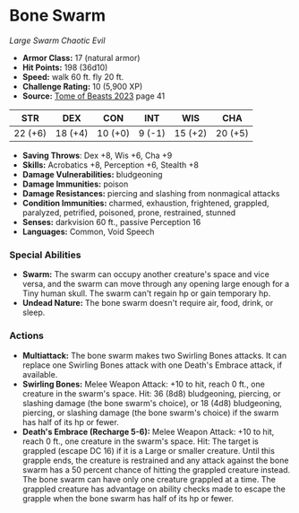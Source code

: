 # Bone Swarm

*Large* *Swarm* *Chaotic Evil*

- **Armor Class:** 17 (natural armor)
- **Hit Points:** 198 (36d10)
- **Speed:** walk 60 ft. fly 20 ft.
- **Challenge Rating:** 10 (5,900 XP)
- **Source:** [Tome of Beasts 2023](https://koboldpress.com/kpstore/product/tome-of-beasts-1-2023-edition/) page 41

| STR | DEX | CON | INT | WIS | CHA |
| --- | --- | --- | --- | --- | --- |
| 22 (+6) | 18 (+4) | 10 (+0) | 9 (-1) | 15 (+2) | 20 (+5) |

- **Saving Throws**: Dex +8, Wis +6, Cha +9
- **Skills:** Acrobatics +8, Perception +6, Stealth +8
- **Damage Vulnerabilities:** bludgeoning
- **Damage Immunities:** poison
- **Damage Resistances:** piercing and slashing from nonmagical attacks
- **Condition Immunities:** charmed, exhaustion, frightened, grappled, paralyzed, petrified, poisoned, prone, restrained, stunned
- **Senses:** darkvision 60 ft., passive Perception 16
- **Languages:** Common, Void Speech

### Special Abilities

- **Swarm:** The swarm can occupy another creature's space and vice versa, and the swarm can move through any opening large enough for a Tiny human skull. The swarm can't regain hp or gain temporary hp.
- **Undead Nature:** The bone swarm doesn't require air, food, drink, or sleep.

### Actions

- **Multiattack:** The bone swarm makes two Swirling Bones attacks. It can replace one Swirling Bones attack with one Death's Embrace attack, if available.
- **Swirling Bones:** Melee Weapon Attack: +10 to hit, reach 0 ft., one creature in the swarm's space. Hit: 36 (8d8) bludgeoning, piercing, or slashing damage (the bone swarm's choice), or 18 (4d8) bludgeoning, piercing, or slashing damage (the bone swarm's choice) if the swarm has half of its hp or fewer.
- **Death's Embrace (Recharge 5-6):** Melee Weapon Attack: +10 to hit, reach 0 ft., one creature in the swarm's space. Hit: The target is grappled (escape DC 16) if it is a Large or smaller creature. Until this grapple ends, the creature is restrained and any attack against the bone swarm has a 50 percent chance of hitting the grappled creature instead. The bone swarm can have only one creature grappled at a time. The grappled creature has advantage on ability checks made to escape the grapple when the bone swarm has half of its hp or fewer.
